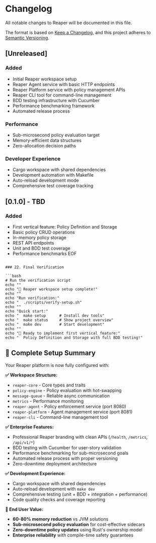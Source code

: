 # Changelog

All notable changes to Reaper will be documented in this file.

The format is based on [Keep a Changelog](https://keepachangelog.com/en/1.0.0/),
and this project adheres to [Semantic Versioning](https://semver.org/spec/v2.0.0.html).

## [Unreleased]

### Added
- Initial Reaper workspace setup
- Reaper Agent service with basic HTTP endpoints
- Reaper Platform service with policy management APIs
- Reaper CLI tool for command-line management
- BDD testing infrastructure with Cucumber
- Performance benchmarking framework
- Automated release process

### Performance
- Sub-microsecond policy evaluation target
- Memory-efficient data structures
- Zero-allocation decision paths

### Developer Experience
- Cargo workspace with shared dependencies
- Development automation with Makefile
- Auto-reload development mode
- Comprehensive test coverage tracking

## [0.1.0] - TBD

### Added
- First vertical feature: Policy Definition and Storage
- Basic policy CRUD operations
- In-memory policy storage
- REST API endpoints
- Unit and BDD test coverage
- Performance benchmarks
EOF
```

### 22. Final Verification

```bash
# Run the verification script
echo ""
echo "🎉 Reaper workspace setup complete!"
echo ""
echo "Run verification:"
echo "  ./scripts/verify-setup.sh"
echo ""
echo "Quick start:"
echo "  make setup      # Install dev tools"
echo "  make status     # Show project overview"
echo "  make dev        # Start development"
echo ""
echo "🎯 Ready to implement first vertical feature:"
echo "  Policy Definition and Storage with full BDD testing!"
```

## 🎯 Complete Setup Summary

Your Reaper platform is now fully configured with:

**✅ Workspace Structure:**
- `reaper-core` - Core types and traits
- `policy-engine` - Policy evaluation with hot-swapping  
- `message-queue` - Reliable async communication
- `metrics` - Performance monitoring
- `reaper-agent` - Policy enforcement service (port 8080)
- `reaper-platform` - Agent management service (port 8081)
- `reaper-cli` - Command-line management tool

**✅ Enterprise Features:**
- Professional Reaper branding with clean APIs (`/health`, `/metrics`, `/api/v1/*`)
- BDD testing with Cucumber for user-story validation
- Performance benchmarking for sub-microsecond goals
- Automated release process with proper versioning
- Zero-downtime deployment architecture

**✅ Development Experience:**
- Cargo workspace with shared dependencies
- Auto-reload development with `make dev`
- Comprehensive testing (unit + BDD + integration + performance)
- Code quality checks and coverage reporting

**🚀 End User Value:**
- **60-80% memory reduction** vs JVM solutions
- **Sub-microsecond policy evaluation** for cost-effective sidecars
- **Zero-downtime policy updates** using Rust's ownership model
- **Enterprise reliability** with compile-time safety guarantees